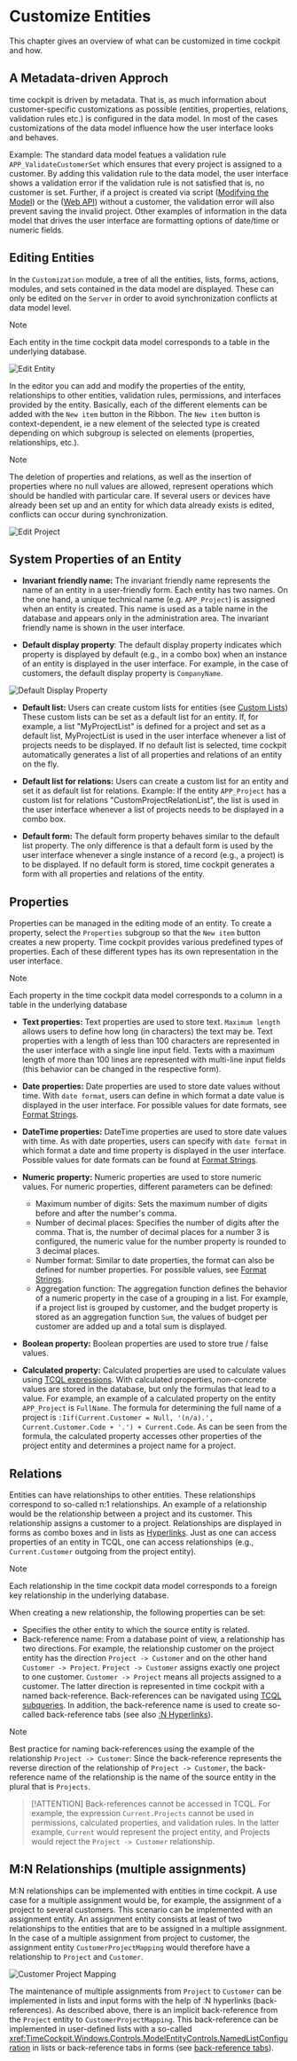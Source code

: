 # Customize Entities

This chapter gives an overview of what can be customized in time cockpit and how.

## A Metadata-driven Approch

time cockpit is driven by metadata. That is, as much information about customer-specific customizations as possible (entities, properties, relations, validation rules etc.) is configured in the data model. In most of the cases customizations of the data model influence how the user interface looks and behaves.

Example: The standard data model featues a validation rule ```APP_ValidateCustomerSet``` which ensures that every project is assigned to a customer. By adding this validation rule to the data model, the user interface shows a validation error if the validation rule is not satisfied that is, no customer is set. Further, if a project is created via script ([Modifying the Model](~/doc/scripting/modify-data-model.md)) or the ([Web API](~/doc/web-api/overview.md)) without a customer, the validation error will also prevent saving the invalid project. Other examples of information in the data model that drives the user interface are formatting options of date/time or numeric fields.

## Editing Entities

In the ```Customization``` module, a tree of all the entities, lists, forms, actions, modules, and sets contained in the data model are displayed. These can only be edited on the ```Server``` in order to avoid synchronization conflicts at data model level.

> [!NOTE]
Each entity in the time cockpit data model corresponds to a table in the underlying database.

![Edit Entity](images/edit-entity.png "Edit Entity")

In the editor you can add and modify the properties of the entity, relationships to other entities, validation rules, permissions, and interfaces provided by the entity. Basically, each of the different elements can be added with the ```New item``` button in the Ribbon. The ```New item``` button is context-dependent, ie a new element of the selected type is created depending on which subgroup is selected on elements (properties, relationships, etc.).

> [!NOTE]
The deletion of properties and relations, as well as the insertion of properties where no null values are allowed, represent operations which should be handled with particular care. If several users or devices have already been set up and an entity for which data already exists is edited, conflicts can occur during synchronization.

![Edit Project](images/edit-project.png "Edit Project")

## System Properties of an Entity

* **Invariant friendly name:** The invariant friendly name represents the name of an entity in a user-friendly form. Each entity has two names. On the one hand, a unique technical name (e.g. ```APP_Project```) is assigned when an entity is created. This name is used as a table name in the database and appears only in the administration area. The invariant friendly name is shown in the user interface.

* **Default display property**: The default display property indicates which property is displayed by default (e.g., in a combo box) when an instance of an entity is displayed in the user interface. For example, in the case of customers, the default display property is ```CompanyName```.

![Default Display Property](images/default-display-property.png "Default Display Property")

* **Default list:** Users can create custom lists for entities (see [Custom Lists](~/doc/scripting/customizing-lists.md)) These custom lists can be set as a default list for an entity. If, for example, a list "MyProjectList" is defined for a project and set as a default list, MyProjectList is used in the user interface whenever a list of projects needs to be displayed. If no default list is selected, time cockpit automatically generates a list of all properties and relations of an entity on the fly.

* **Default list for relations:** Users can create a custom list for an entity and set it as default list for relations. Example: If the entity ```APP_Project``` has a custom list for relations "CustomProjectRelationList", the list is used in the user interface whenever a list of projects needs to be displayed in a combo box.

* **Default form:** The default form property behaves similar to the default list property. The only difference is that a default form is used by the user interface whenever a single instance of a record (e.g., a project) is to be displayed. If no default form is stored, time cockpit generates a form with all properties and relations of the entity.

## Properties

Properties can be managed in the editing mode of an entity. To create a property, select the ```Properties``` subgroup so that the ```New item``` button creates a new property. Time cockpit provides various predefined types of properties. Each of these different types has its own representation in the user interface.

> [!NOTE]
Each property in the time cockpit data model corresponds to a column in a table in the underlying database

* **Text properties:** Text properties are used to store text. ```Maximum length``` allows users to define how long (in characters) the text may be. Text properties with a length of less than 100 characters are represented in the user interface with a single line input field. Texts with a maximum length of more than 100 lines are represented with multi-line input fields (this behavior can be changed in the respective form).

* **Date properties:** Date properties are used to store date values without time. With ```date format```, users can define in which format a date value is displayed in the user interface. For possible values for date formats, see [Format Strings](http://msdn.microsoft.com/en-us/library/zdtaw1bw.aspx).

* **DateTime properties:** DateTime properties are used to store date values with time. As with date properties, users can specify with ```date format``` in which format a date and time property is displayed in the user interface. Possible values for date formats can be found at [Format Strings](http://msdn.microsoft.com/en-us/library/zdtaw1bw.aspx).

* **Numeric property:** Numeric properties are used to store numeric values. For numeric properties, different parameters can be defined:
  * Maximum number of digits: Sets the maximum number of digits before and after the number's comma.
  * Number of decimal places: Specifies the number of digits after the comma. That is, the number of decimal places for a number 3 is configured, the numeric value for the number property is rounded to 3 decimal places.
  * Number format: Similar to date properties, the format can also be defined for number properties. For possible values, see [Format Strings](https://msdn.microsoft.com/en-us/library/fzeeb5cd.aspx).
  * Aggregation function: The aggregation function defines the behavior of a numeric property in the case of a grouping in a list. For example, if a project list is grouped by customer, and the budget property is stored as an aggregation function ```Sum```, the values of budget per customer are added up and a total sum is displayed.
* **Boolean property:** Boolean properties are used to store true / false values.
* **Calculated property:** Calculated properties are used to calculate values using [TCQL expressions](~/doc/tcql/expression-language.md). With calculated properties, non-concrete values are stored in the database, but only the formulas that lead to a value. For example, an example of a calculated property on the entity ```APP_Project``` is ```FullName```. The formula for determining the full name of a project is ```:Iif(Current.Customer = Null, '(n/a).', Current.Customer.Code + '.') + Current.Code```. As can be seen from the formula, the calculated property accesses other properties of the project entity and determines a project name for a project.
  
## Relations
 
Entities can have relationships to other entities. These relationships correspond to so-called n:1 relationships. An example of a relationship would be the relationship between a project and its customer. This relationship assigns a customer to a project. Relationships are displayed in forms as combo boxes and in lists as [Hyperlinks](~/doc/scripting/customizing-lists.md). Just as one can access properties of an entity in TCQL, one can access relationships (e.g., ```Current.Customer``` outgoing from the project entity).  

> [!NOTE]
Each relationship in the time cockpit data model corresponds to a foreign key relationship in the underlying database.

When creating a new relationship, the following properties can be set:

* Specifies the other entity to which the source entity is related.
* Back-reference name: From a database point of view, a relationship has two directions. For example, the relationship customer on the project entity has the direction ```Project -> Customer``` and on the other hand ```Customer -> Project```. ```Project -> Customer``` assigns exactly one project to one customer. ```Customer -> Project``` means all projects assigned to a customer. The latter direction is represented in time cockpit with a named back-reference. Back-references can be navigated using [TCQL subqueries](~/doc/tcql/expression-language.md). In addition, the back-reference name is used to create so-called back-reference tabs (see also [:N Hyperlinks](~/doc/scripting/customizing-lists.md)).

> [!NOTE]
Best practice for naming back-references using the example of the relationship ```Project -> Customer```: Since the back-reference represents the reverse direction of the relationship of ```Project -> Customer```, the back-reference name of the relationship is the name of the source entity in the plural that is ```Projects```.

> [!ATTENTION]
Back-references cannot be accessed in TCQL. For example, the expression ```Current.Projects``` cannot be used in permissions, calculated properties, and validation rules. In the latter example, ```Current``` would represent the project entity, and Projects would reject the ```Project -> Customer``` relationship.

## M:N Relationships (multiple assignments)

M:N relationships can be implemented with entities in time cockpit. A use case for a multiple assignment would be, for example, the assignment of a project to several customers. This scenario can be implemented with an assignment entity. An assignment entity consists at least of two relationships to the entities that are to be assigned in a multiple assignment. In the case of a multiple assignment from project to customer, the assignment entity ```CustomerProjectMapping``` would therefore have a relationship to ```Project``` and ```Customer```.

![Customer Project Mapping](images/customer-project-mapping.png "Customer Project Mapping")

The maintenance of multiple assignments from ```Project``` to ```Customer``` can be implemented in lists and input forms with the help of :N hyperlinks (back-references). As described above, there is an implicit back-reference from the ```Project``` entity to ```CustomerProjectMapping```. This back-reference can be implemented in user-defined lists with a so-called <xref:TimeCockpit.Windows.Controls.ModelEntityControls.NamedListConfiguration> in lists or back-reference tabs in forms (see [back-reference tabs](~/doc/scripting/customizing-lists.md)).
